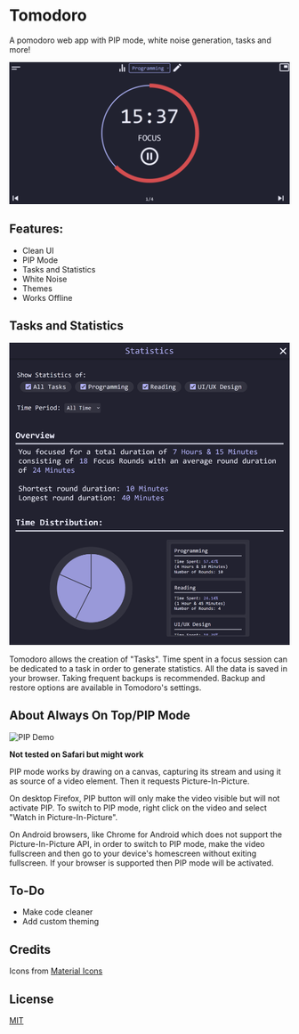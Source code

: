 # Tomodoro

A pomodoro web app with PIP mode, white noise generation, tasks and more!

![Screenshot](./screenshot.png)

## Features:

- Clean UI
- PIP Mode
- Tasks and Statistics
- White Noise
- Themes
- Works Offline

## Tasks and Statistics

![Statistics](./statistics.png)

Tomodoro allows the creation of "Tasks". Time spent in a focus session can be dedicated to a task in order to generate statistics.
All the data is saved in your browser. Taking frequent backups is recommended. Backup and restore options are available in Tomodoro's settings.

## About Always On Top/PIP Mode

![PIP Demo](./pip.png)

**Not tested on Safari but might work**

PIP mode works by drawing on a canvas, capturing its stream and using it as source of a video element. Then it requests Picture-In-Picture.

On desktop Firefox, PIP button will only make the video visible but will not activate PIP. To switch to PIP mode, right click on the video and select "Watch in Picture-In-Picture".

On Android browsers, like Chrome for Android which does not support the Picture-In-Picture API, in order to switch to PIP mode, make the video fullscreen and then go to your device's homescreen without exiting fullscreen. If your browser is supported then PIP mode will be activated.

## To-Do

- Make code cleaner
- Add custom theming

## Credits

Icons from [Material Icons](https://developers.google.com/fonts/docs/material_icons)

## License

[MIT](LICENSE.md)

